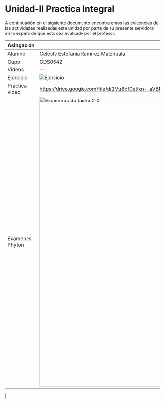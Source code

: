 # Unidad-II Practica Integral
A continuación en el siguiente documento encontraremos las evidencias de las actividades realizadas esta unidad por parte de su presente servidora en la espera de que esto sea evaluado por el profesor.

| Asingación | Información |
|--|--|
| Alumno | Celeste Estefanía Ramírez Matehuala |
| Gupo | GDS0642 |
| Videos |--|
| Ejercicio |![Ejercicio](https://github.com/user-attachments/assets/8d665df2-ae1f-40ab-bb9d-8e5ee0161ef3)|
| Práctica video | https://drive.google.com/file/d/1Vu8bf0ettxn-_aVBMwRDhSDkF0hvb6RI/view?usp=sharing |
| Examenes Phyton | <img width="942" alt="Examenes de tacho 2 0" src="https://github.com/user-attachments/assets/eec177b1-0733-42cc-a146-5cfaf695bdb0">
 |
